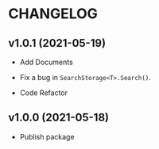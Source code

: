 # CHANGELOG

## v1.0.1 (2021-05-19)

- Add Documents

- Fix a bug in `SearchStorage<T>.Search()`.

- Code Refactor

## v1.0.0 (2021-05-18)

- Publish package
